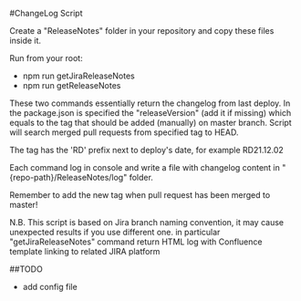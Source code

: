 #ChangeLog Script

Create a "ReleaseNotes" folder in your repository and copy these files inside it.

Run from your root: 
* npm run getJiraReleaseNotes
* npm run getReleaseNotes

These two commands essentially return the changelog from last deploy.
In the package.json is specified the "releaseVersion" (add it if missing) which equals to the tag that should be added (manually) on master branch. Script will search merged pull requests from specified tag to HEAD.

The tag has the 'RD' prefix next to deploy's date, for example RD21.12.02

Each command log in console and write a file with changelog content in "{repo-path}/ReleaseNotes/log" folder.

Remember to add the new tag when pull request has been merged to master!

N.B. This script is based on Jira branch naming convention, it may cause unexpected results if you use different one. in particular "getJiraReleaseNotes" command return HTML log with Confluence template linking to related JIRA platform


##TODO
* add config file